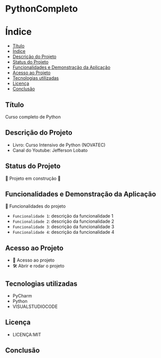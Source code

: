 # PythonCompleto

# Índice

* [Título](#título)
* [Índice](#índice)
* [Descrição do Projeto](#descrição-do-projeto)
* [Status do Projeto](#status-do-projeto)
* [Funcionalidades e Demonstração da Aplicação](#funcionalidades-e-demonstração-da-aplicação)
* [Acesso ao Projeto](#acesso-ao-projeto)
* [Tecnologias utilizadas](#tecnologias-utilizadas)
* [Licença](#licença)
* [Conclusão](#conclusão)

## Título
Curso completo de Python

## Descrição do Projeto

* Livro: Curso Intensivo de Python (NOVATEC)
* Canal do Youtube: Jefferson Lobato
  
## Status do Projeto

 :construction: Projeto em construção :construction:

## Funcionalidades e Demonstração da Aplicação

 :hammer: Funcionalidades do projeto

- `Funcionalidade 1`: descrição da funcionalidade 1
- `Funcionalidade 2`: descrição da funcionalidade 2
- `Funcionalidade 3`: descrição da funcionalidade 3
- `Funcionalidade 4`: descrição da funcionalidade 4

## Acesso ao Projeto
* 📁 Acesso ao projeto
* 🛠️ Abrir e rodar o projeto

## Tecnologias utilizadas
* PyCharm
* Python
* VISUALSTUDIOCODE


## Licença
* LICENÇA:MIT

## Conclusão
